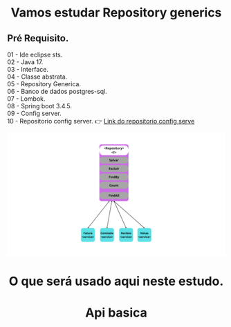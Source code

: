 <h1 align="center"> 
  Vamos estudar Repository generics
</h1>

## Pré Requisito.

01 - Ide eclipse sts.<br>
02 - Java 17.<br>
03 - Interface.<br>
04 - Classe abstrata.<br>
05 - Repository Generica.<br>
06 - Banco de dados postgres-sql.<br>
07 - Lombok.<br>
08 - Spring boot 3.4.5.<br>
09 - Config server.<br>
10 - Repositorio config server. 👉 [Link do repositorio config serve](https://github.com/EduardoNofre/config-server-portal-noticias)<br>

<p align="center">
  <img src="https://github.com/EduardoNofre/estudo-jpa-generics/blob/main/repositoryGenerico.png" alt="Sublime's custom image"/>  
</p>

<h1 align="center">
   O que será usado aqui neste estudo.
</h1>

<h1 align="center"> 
  Api basica 
</h1>



